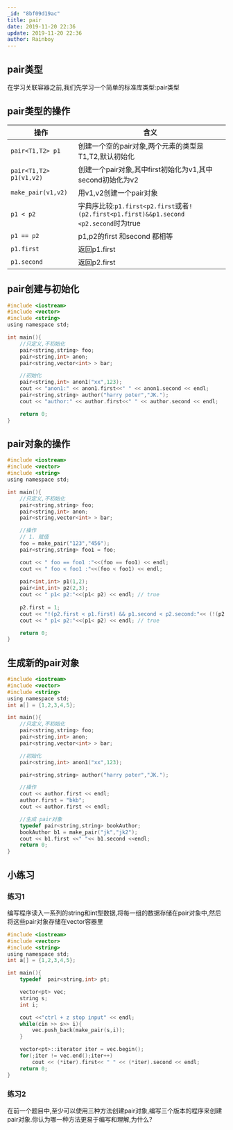 ```yaml
---
_id: "8bf09d19ac"
title: pair
date: 2019-11-20 22:36
update: 2019-11-20 22:36
author: Rainboy
---
```





## pair类型

在学习关联容器之前,我们先学习一个简单的标准库类型:pair类型

## pair类型的操作


| 操作                    | 含义                                                                                   |
|-------------------------|----------------------------------------------------------------------------------------|
| `pair<T1,T2> p1`        | 创建一个空的pair对象,两个元素的类型是T1,T2,默认初始化                                  |
| `pair<T1,T2> p1(v1,v2)` | 创建一个pair对象,其中first初始化为v1,其中second初始化为v2                              |
| `make_pair(v1,v2)`      | 用v1,v2创建一个pair对象                                                                |
| `p1 < p2`               | 字典序比较:`p1.first<p2.first`或者`!(p2.first<p1.first)&&p1.second <p2.second`时为true |
| `p1 == p2`              | p1,p2的first 和second 都相等                                                           |
| `p1.first`              | 返回p1.first                                                                           |
| `p1.second`             | 返回p2.first                                                                           |


## pair创建与初始化

```c
#include <iostream>
#include <vector>
#include <string>
using namespace std;

int main(){
    //只定义,不初始化
    pair<string,string> foo;
    pair<string,int> anon;
    pair<string,vector<int> > bar;

    //初始化
    pair<string,int> anon1("xx",123);
    cout << "anon1:" << anon1.first<<" " << anon1.second << endl;
    pair<string,string> author("harry poter","JK.");
    cout << "author:" << author.first<<" " << author.second << endl;

    return 0;
}
```

## pair对象的操作

```c
#include <iostream>
#include <vector>
#include <string>
using namespace std;

int main(){
    //只定义,不初始化
    pair<string,string> foo;
    pair<string,int> anon;
    pair<string,vector<int> > bar;

    //操作
    // 1. 赋值
    foo = make_pair("123","456");
    pair<string,string> foo1 = foo;

    cout << " foo == foo1 :"<<(foo == foo1) << endl;
    cout << " foo < foo1 :"<<(foo < foo1) << endl;
    
    pair<int,int> p1(1,2);
    pair<int,int> p2(2,3);
    cout << " p1< p2:"<<(p1< p2) << endl; // true
    
    p2.first = 1;
    cout << "!(p2.first < p1.first) && p1.second < p2.second:"<< (!(p2.first < p1.first) && p1.second < p2.second) << endl; // true 想一想这代表什么意思
    cout << " p1< p2:"<<(p1< p2) << endl; // true

    return 0;
}
```

## 生成新的pair对象

```c
#include <iostream>
#include <vector>
#include <string>
using namespace std;
int a[] = {1,2,3,4,5};

int main(){
    //只定义,不初始化
    pair<string,string> foo;
    pair<string,int> anon;
    pair<string,vector<int> > bar;

    //初始化
    pair<string,int> anon1("xx",123);

    pair<string,string> author("harry poter","JK.");

    //操作
    cout << author.first << endl;
    author.first = "bkb";
    cout << author.first << endl;

    //生成 pair对象
    typedef pair<string,string> bookAuthor;
    bookAuthor b1 = make_pair("jk","jk2");
    cout << b1.first <<" "<< b1.second <<endl;
    return 0;
}
```

## 小练习

### 练习1

编写程序读入一系列的string和int型数据,将每一组的数据存储在pair对象中,然后将这些pair对象存储在vector容器里

```c
#include <iostream>
#include <vector>
#include <string>
using namespace std;
int a[] = {1,2,3,4,5};

int main(){
    typedef  pair<string,int> pt;

    vector<pt> vec;
    string s;
    int i;

    cout <<"ctrl + z stop input" << endl;
    while(cin >> s>> i){
        vec.push_back(make_pair(s,i));
    }

    vector<pt>::iterator iter = vec.begin();
    for(;iter != vec.end();iter++)
        cout << (*iter).first<< " " << (*iter).second << endl;
    return 0;
}
```

### 练习2

在前一个题目中,至少可以使用三种方法创建pair对象,编写三个版本的程序来创建pair对象.你认为哪一种方法更易于编写和理解,为什么?

